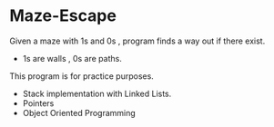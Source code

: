 # Maze-Escape

Given a maze with 1s and 0s , program finds a way out if there exist.
* 1s are walls , 0s are paths. 

This program is for practice purposes. 
* Stack implementation with Linked Lists.
* Pointers
* Object Oriented Programming
